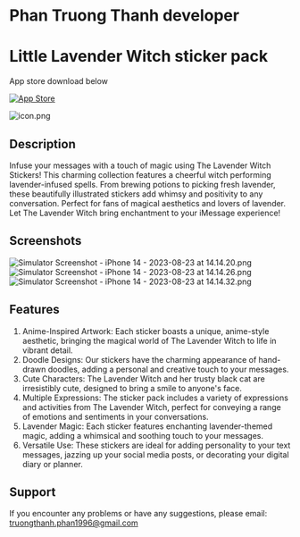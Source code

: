 # Phan Truong Thanh developer


# Little Lavender Witch sticker pack
App store download below

[![App Store](https://img.shields.io/badge/App_Store-0D96F6?style=for-the-badge&logo=app-store&logoColor=white)](https://apps.apple.com/us/app/little-lavender-witch/id6463114763)

![icon.png](icon.png)

## Description
Infuse your messages with a touch of magic using The Lavender Witch Stickers! This charming collection features a cheerful witch performing lavender-infused spells. From brewing potions to picking fresh lavender, these beautifully illustrated stickers add whimsy and positivity to any conversation. Perfect for fans of magical aesthetics and lovers of lavender. Let The Lavender Witch bring enchantment to your iMessage experience!

## Screenshots

![Simulator Screenshot - iPhone 14 - 2023-08-23 at 14.14.20.png](Simulator%20Screenshot%20-%20iPhone%2014%20-%202023-08-23%20at%2014.14.20.png)
![Simulator Screenshot - iPhone 14 - 2023-08-23 at 14.14.26.png](Simulator%20Screenshot%20-%20iPhone%2014%20-%202023-08-23%20at%2014.14.26.png)
![Simulator Screenshot - iPhone 14 - 2023-08-23 at 14.14.32.png](Simulator%20Screenshot%20-%20iPhone%2014%20-%202023-08-23%20at%2014.14.32.png)

## Features

1. Anime-Inspired Artwork: Each sticker boasts a unique, anime-style aesthetic, bringing the magical world of The Lavender Witch to life in vibrant detail.
2. Doodle Designs: Our stickers have the charming appearance of hand-drawn doodles, adding a personal and creative touch to your messages.
3. Cute Characters: The Lavender Witch and her trusty black cat are irresistibly cute, designed to bring a smile to anyone's face.
4. Multiple Expressions: The sticker pack includes a variety of expressions and activities from The Lavender Witch, perfect for conveying a range of emotions and sentiments in your conversations.
5. Lavender Magic: Each sticker features enchanting lavender-themed magic, adding a whimsical and soothing touch to your messages.
6. Versatile Use: These stickers are ideal for adding personality to your text messages, jazzing up your social media posts, or decorating your digital diary or planner.

## Support

If you encounter any problems or have any suggestions, please  email: truongthanh.phan1996@gmail.com